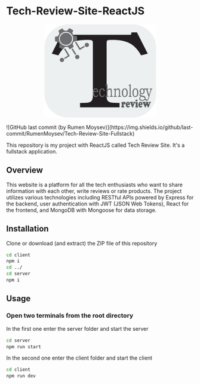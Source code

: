 # Tech-Review-Site-ReactJS
<p align='center'>
    <img src='./client/public/images/black_white_logo.png' width='300' height='250' alt='logo'>
</p>
![GitHub last commit (by Rumen Moysev)](https://img.shields.io/github/last-commit/RumenMoysev/Tech-Review-Site-Fullstack)

This repository is my project with ReactJS called Tech Review Site. It's a fullstack application.
## Overview
This website is a platform for all the tech enthusiasts who want to share information with each other, write reviews or rate products. The project utilizes various technologies including RESTful APIs powered by Express for the backend, user authentication with JWT (JSON Web Tokens), React for the frontend, and MongoDB with Mongoose for data storage.
## Installation
Clone or download (and extract) the ZIP file of this repository
```bash
cd client 
npm i
cd ../
cd server
npm i
```

## Usage
### Open two terminals from the root directory
In the first one enter the server folder and start the server
```bash
cd server
npm run start
```
In the second one enter the client folder and start the client
```bash
cd client
npm run dev
```